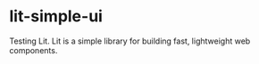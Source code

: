 # lit-simple-ui
Testing Lit. Lit is a simple library for building fast, lightweight web components.
